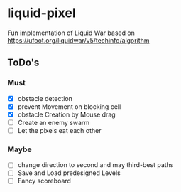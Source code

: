 # liquid-pixel

Fun implementation of Liquid War based on https://ufoot.org/liquidwar/v5/techinfo/algorithm

## ToDo's

### Must

 - [x] obstacle detection
- [x] prevent Movement on blocking cell
 - [x] obstacle Creation by Mouse drag
- [ ] Create an enemy swarm
- [ ] Let the pixels eat each other

### Maybe

- [ ] change direction to second and may third-best paths
- [ ] Save and Load predesigned Levels
- [ ] Fancy scoreboard
